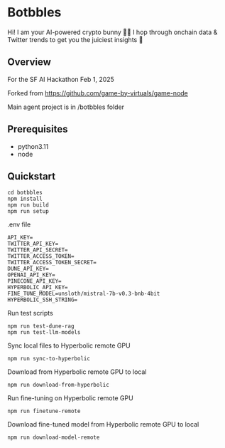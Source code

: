 # Botbbles
Hi! I am your AI-powered crypto bunny 🐰💬
I hop through onchain data & Twitter trends to get you the juiciest insights 🥕 

## Overview
For the SF AI Hackathon Feb 1, 2025

Forked from https://github.com/game-by-virtuals/game-node

Main agent project is in /botbbles folder

## Prerequisites
- python3.11
- node

## Quickstart
```
cd botbbles
npm install
npm run build
npm run setup
```

.env file
```
API_KEY=
TWITTER_API_KEY=
TWITTER_API_SECRET=
TWITTER_ACCESS_TOKEN=
TWITTER_ACCESS_TOKEN_SECRET=
DUNE_API_KEY=
OPENAI_API_KEY=
PINECONE_API_KEY=
HYPERBOLIC_API_KEY=
FINE_TUNE_MODEL=unsloth/mistral-7b-v0.3-bnb-4bit
HYPERBOLIC_SSH_STRING=
```

Run test scripts
```
npm run test-dune-rag
npm run test-llm-models
```

Sync local files to Hyperbolic remote GPU
```
npm run sync-to-hyperbolic
```

Download from Hyperbolic remote GPU to local
```
npm run download-from-hyperbolic
```

Run fine-tuning on Hyperbolic remote GPU
```
npm run finetune-remote
```

Download fine-tuned model from Hyperbolic remote GPU to local
```
npm run download-model-remote
```
